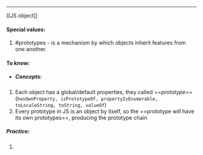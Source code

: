 ***
[[JS object]]
#### Special values:
1. #prototypes - is a mechanism by which objects inherit features from one another. 

#### To know:

- ##### Concepts:
1. Each object has a global/default properties, they called ==*prototype*==(`hasOwnProperty, isPrototypeOf, propertyIsEnumerable, toLocaleString, toString, valueOf`)
2. Every prototype in JS is an object by itself, so the ==prototype will have its own prototypes==, producing the prototype chain 

##### Practice:
1. 